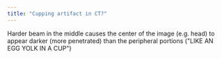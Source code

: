 ```yaml
---
title: "Cupping artifact in CT?"
---
```

Harder beam in the middle causes the center of the image (e.g. head) to appear darker (more penetrated) than the peripheral portions (&quot;LIKE AN EGG YOLK IN A CUP&quot;)

